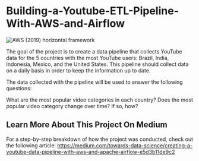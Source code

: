 
# Building-a-Youtube-ETL-Pipeline-With-AWS-and-Airflow
![AWS (2019) horizontal framework](https://user-images.githubusercontent.com/47230033/233806822-0b589864-6fab-499f-ba38-4b3ecbc54628.jpeg)


 
The goal of the project is to create a data pipeline that collects YouTube data for the 5 countries with the most YouTube users: Brazil, India, Indonesia, Mexico, and the United States. This pipeline should collect data on a daily basis in order to keep the information up to date.

The data collected with the pipeline will be used to answer the following questions:

What are the most popular video categories in each country?
Does the most popular video category change over time? If so, how?


## Learn More About This Project On Medium

For a step-by-step breakdown of how the project was conducted, check out the following article: https://medium.com/towards-data-science/creating-a-youtube-data-pipeline-with-aws-and-apache-airflow-e5d3b11de9c2







